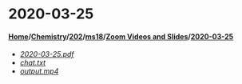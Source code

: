 # 2020-03-25
#### [Home](../../../../..)\/[Chemistry](../../../..)\/[202](../../..)\/[ms18](../..)\/[Zoom Videos and Slides](..)\/[2020-03-25]()
- [_2020-03-25.pdf_](2020-03-25.pdf)
- [_chat.txt_](chat.txt)
- [_output.mp4_](output.mp4)
